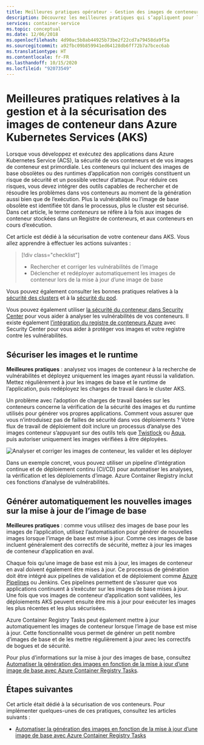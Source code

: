 ```yaml
---
title: Meilleures pratiques opérateur - Gestion des images de conteneur dans Azure Kubernetes Services (AKS)
description: Découvrez les meilleures pratiques qui s’appliquent pour l’opérateur de cluster concernant la gestion et la sécurisation des images de conteneur dans Azure Kubernetes Service (ACS)
services: container-service
ms.topic: conceptual
ms.date: 12/06/2018
ms.openlocfilehash: 4d90ac5b8ab44925b73be2f22cd7a79458da9f5a
ms.sourcegitcommit: a92fbc09b859941ed64128db6ff72b7a7bcec6ab
ms.translationtype: HT
ms.contentlocale: fr-FR
ms.lasthandoff: 10/15/2020
ms.locfileid: "92073549"
---
```

# <a name="best-practices-for-container-image-management-and-security-in-azure-kubernetes-service-aks"></a>Meilleures pratiques relatives à la gestion et à la sécurisation des images de conteneur dans Azure Kubernetes Services (AKS)

Lorsque vous développez et exécutez des applications dans Azure Kubernetes Service (ACS), la sécurité de vos conteneurs et de vos images de conteneur est primordiale. Les conteneurs qui incluent des images de base obsolètes ou des runtimes d’application non corrigés constituent un risque de sécurité et un possible vecteur d’attaque. Pour réduire ces risques, vous devez intégrer des outils capables de rechercher et de résoudre les problèmes dans vos conteneurs au moment de la génération aussi bien que de l’exécution. Plus la vulnérabilité ou l’image de base obsolète est identifiée tôt dans le processus, plus le cluster est sécurisé. Dans cet article, le terme *conteneurs* se réfère à la fois aux images de conteneur stockées dans un Registre de conteneurs, et aux conteneurs en cours d’exécution.

Cet article est dédié à la sécurisation de votre conteneur dans AKS. Vous allez apprendre à effectuer les actions suivantes :

> [!div class="checklist"]
> * Rechercher et corriger les vulnérabilités de l’image
> * Déclencher et redéployer automatiquement les images de conteneur lors de la mise à jour d’une image de base

Vous pouvez également consulter les bonnes pratiques relatives à la [sécurité des clusters][best-practices-cluster-security] et à la [sécurité du pod][best-practices-pod-security].

Vous pouvez également utiliser [la sécurité du conteneur dans Security Center][security-center-containers] pour vous aider à analyser les vulnérabilités de vos conteneurs.  Il existe également [l’intégration du registre de conteneurs Azure][security-center-acr] avec Security Center pour vous aider à protéger vos images et votre registre contre les vulnérabilités.

## <a name="secure-the-images-and-run-time"></a>Sécuriser les images et le runtime

**Meilleures pratiques** : analysez vos images de conteneur à la recherche de vulnérabilités et déployez uniquement les images ayant réussi la validation. Mettez régulièrement à jour les images de base et le runtime de l’application, puis redéployez les charges de travail dans le cluster AKS.

Un problème avec l’adoption de charges de travail basées sur les conteneurs concerne la vérification de la sécurité des images et du runtime utilisés pour générer vos propres applications. Comment vous assurer que vous n’introduisez pas de failles de sécurité dans vos déploiements ? Votre flux de travail de déploiement doit inclure un processus d’analyse des images conteneur s’appuyant sur des outils tels que [Twistlock][twistlock] ou [Aqua][aqua], puis autoriser uniquement les images vérifiées à être déployées.

![Analyser et corriger les images de conteneur, les valider et les déployer](media/operator-best-practices-container-security/scan-container-images-simplified.png)

Dans un exemple concret, vous pouvez utiliser un pipeline d’intégration continue et de déploiement continu (CI/CD) pour automatiser les analyses, la vérification et les déploiements d’image. Azure Container Registry inclut ces fonctions d’analyse de vulnérabilités.

## <a name="automatically-build-new-images-on-base-image-update"></a>Générer automatiquement les nouvelles images sur la mise à jour de l’image de base

**Meilleures pratiques** : comme vous utilisez des images de base pour les images de l’application, utilisez l’automatisation pour générer de nouvelles images lorsque l’image de base est mise à jour. Comme ces images de base incluent généralement des correctifs de sécurité, mettez à jour les images de conteneur d’application en aval.

Chaque fois qu’une image de base est mis à jour, les images de conteneur en aval doivent également être mises à jour. Ce processus de génération doit être intégré aux pipelines de validation et de déploiement comme [Azure Pipelines][azure-pipelines] ou Jenkins. Ces pipelines permettent de s’assurer que vos applications continuent à s’exécuter sur les images de base mises à jour. Une fois que vos images de conteneur d’application sont validées, les déploiements AKS peuvent ensuite être mis à jour pour exécuter les images les plus récentes et les plus sécurisées.

Azure Container Registry Tasks peut également mettre à jour automatiquement les images de conteneur lorsque l’image de base est mise à jour. Cette fonctionnalité vous permet de générer un petit nombre d’images de base et de les mettre régulièrement à jour avec les correctifs de bogues et de sécurité.

Pour plus d’informations sur la mise à jour des images de base, consultez [Automatiser la génération des images en fonction de la mise à jour d’une image de base avec Azure Container Registry Tasks][acr-base-image-update].

## <a name="next-steps"></a>Étapes suivantes

Cet article était dédié à la sécurisation de vos conteneurs. Pour implémenter quelques-unes de ces pratiques, consultez les articles suivants :

* [Automatiser la génération des images en fonction de la mise à jour d’une image de base avec Azure Container Registry Tasks][acr-base-image-update]

<!-- EXTERNAL LINKS -->
[azure-pipelines]: /azure/devops/pipelines/?view=vsts
[twistlock]: https://www.twistlock.com/
[aqua]: https://www.aquasec.com/

<!-- INTERNAL LINKS -->
[best-practices-cluster-security]: operator-best-practices-cluster-security.md
[best-practices-pod-security]: developer-best-practices-pod-security.md
[acr-base-image-update]: ../container-registry/container-registry-tutorial-base-image-update.md
[security-center-containers]: ../security-center/container-security.md
[security-center-acr]: ../security-center/defender-for-container-registries-introduction.md